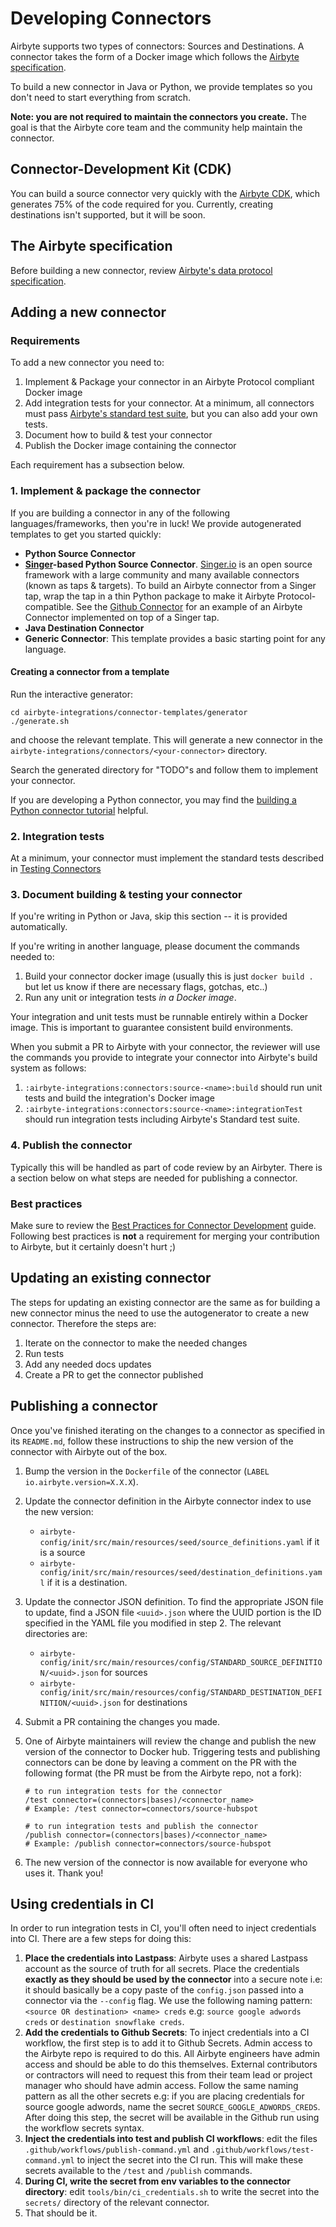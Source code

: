 # Developing Connectors

Airbyte supports two types of connectors: Sources and Destinations. A connector takes the form of a Docker image which follows the [Airbyte specification](../../understanding-airbyte/airbyte-specification.md).

To build a new connector in Java or Python, we provide templates so you don't need to start everything from scratch.

**Note: you are not required to maintain the connectors you create.** The goal is that the Airbyte core team and the community help maintain the connector.

## Connector-Development Kit (CDK)

You can build a source connector very quickly with the [Airbyte CDK](../python/README.md), which generates 75% of the code required for you. Currently, creating destinations isn't supported, but it will be soon.


## The Airbyte specification

Before building a new connector, review [Airbyte's data protocol specification](../../understanding-airbyte/airbyte-specification.md).

## Adding a new connector

### Requirements

To add a new connector you need to:

1. Implement & Package your connector in an Airbyte Protocol compliant Docker image
2. Add integration tests for your connector. At a minimum, all connectors must pass [Airbyte's standard test suite](testing-connectors.md), but you can also add your own tests. 
3. Document how to build & test your connector
4. Publish the Docker image containing the connector

Each requirement has a subsection below.

### 1. Implement & package the connector

If you are building a connector in any of the following languages/frameworks, then you're in luck! We provide autogenerated templates to get you started quickly:

* **Python Source Connector**
* [**Singer**](https://singer.io)**-based Python Source Connector**. [Singer.io](https://singer.io/) is an open source framework with a large community and many available connectors \(known as taps & targets\). To build an Airbyte connector from a Singer tap, wrap the tap in a thin Python package to make it Airbyte Protocol-compatible. See the [Github Connector](https://github.com/airbytehq/airbyte/tree/master/airbyte-integrations/connectors/source-github-singer) for an example of an Airbyte Connector implemented on top of a Singer tap.
* **Java Destination Connector**
* **Generic Connector**: This template provides a basic starting point for any language.

#### Creating a connector from a template

Run the interactive generator:

```text
cd airbyte-integrations/connector-templates/generator
./generate.sh
```

and choose the relevant template. This will generate a new connector in the `airbyte-integrations/connectors/<your-connector>` directory.

Search the generated directory for "TODO"s and follow them to implement your connector.

If you are developing a Python connector, you may find the [building a Python connector tutorial](../tutorials/building-a-python-source.md) helpful.

### 2. Integration tests

At a minimum, your connector must implement the standard tests described in [Testing Connectors](testing-connectors.md)

### 3. Document building & testing your connector

If you're writing in Python or Java, skip this section -- it is provided automatically.

If you're writing in another language, please document the commands needed to:

1. Build your connector docker image \(usually this is just `docker build .` but let us know if there are necessary flags, gotchas, etc..\) 
2. Run any unit or integration tests _in a Docker image_.

Your integration and unit tests must be runnable entirely within a Docker image. This is important to guarantee consistent build environments.

When you submit a PR to Airbyte with your connector, the reviewer will use the commands you provide to integrate your connector into Airbyte's build system as follows:

1. `:airbyte-integrations:connectors:source-<name>:build` should run unit tests and build the integration's Docker image 
2. `:airbyte-integrations:connectors:source-<name>:integrationTest` should run integration tests including Airbyte's Standard test suite.

### 4. Publish the connector
Typically this will be handled as part of code review by an Airbyter. There is a section below on what steps are needed for publishing a connector. 

### Best practices

Make sure to review the [Best Practices for Connector Development](best-practices.md) guide. Following best practices is **not** a requirement for merging your contribution to Airbyte, but it certainly doesn't hurt ;\)

## Updating an existing connector
The steps for updating an existing connector are the same as for building a new connector minus the need to use the autogenerator to create a new connector. Therefore the steps are: 
1. Iterate on the connector to make the needed changes
2. Run tests
3. Add any needed docs updates
4. Create a PR to get the connector published

## Publishing a connector

Once you've finished iterating on the changes to a connector as specified in its `README.md`, follow these instructions to ship the new version of the connector with Airbyte out of the box. 

1. Bump the version in the `Dockerfile` of the connector \(`LABEL io.airbyte.version=X.X.X`\). 
2. Update the connector definition in the Airbyte connector index to use the new version:
   * `airbyte-config/init/src/main/resources/seed/source_definitions.yaml` if it is a source
   * `airbyte-config/init/src/main/resources/seed/destination_definitions.yaml` if it is a destination.
3. Update the connector JSON definition. To find the appropriate JSON file to update, find a JSON file `<uuid>.json` where the UUID portion is the ID specified in the YAML file you modified in step 2. The relevant directories are: 
   * `airbyte-config/init/src/main/resources/config/STANDARD_SOURCE_DEFINITION/<uuid>.json` for sources
   * `airbyte-config/init/src/main/resources/config/STANDARD_DESTINATION_DEFINITION/<uuid>.json` for destinations
4. Submit a PR containing the changes you made.
5. One of Airbyte maintainers will review the change and publish the new version of the connector to Docker hub. Triggering tests and publishing connectors can be done by leaving a comment on the PR with the following format \(the PR must be from the Airbyte repo, not a fork\):

   ```text
   # to run integration tests for the connector
   /test connector=(connectors|bases)/<connector_name> 
   # Example: /test connector=connectors/source-hubspot

   # to run integration tests and publish the connector
   /publish connector=(connectors|bases)/<connector_name>
   # Example: /publish connector=connectors/source-hubspot
   ```

6. The new version of the connector is now available for everyone who uses it. Thank you!

## Using credentials in CI
In order to run integration tests in CI, you'll often need to inject credentials into CI. There are a few steps for doing this:

1. **Place the credentials into Lastpass**: Airbyte uses a shared Lastpass account as the source of truth for all secrets. Place the credentials **exactly as they should be used by the connector** into a secure note i.e: it should basically be a copy paste of the `config.json` passed into a connector via the `--config` flag. We use the following naming pattern: `<source OR destination> <name> creds` e.g: `source google adwords creds` or `destination snowflake creds`.
2. **Add the credentials to Github Secrets**: To inject credentials into a CI workflow, the first step is to add it to Github Secrets. Admin access to the Airbyte repo is required to do this. All Airbyte engineers have admin access and should be able to do this themselves. External contributors or contractors will need to request this from their team lead or project manager who should have admin access. Follow the same naming pattern as all the other secrets e.g: if you are placing credentials for source google adwords, name the secret `SOURCE_GOOGLE_ADWORDS_CREDS`. After doing this step, the secret will be available in the Github run using the workflow secrets syntax. 
3. **Inject the credentials into test and publish CI workflows**: edit the files `.github/workflows/publish-command.yml` and `.github/workflows/test-command.yml` to inject the secret into the CI run. This will make these secrets available to the `/test` and `/publish` commands.
4. **During CI, write the secret from env variables to the connector directory**: edit `tools/bin/ci_credentials.sh` to write the secret into the `secrets/` directory of the relevant connector.  
5. That should be it.
